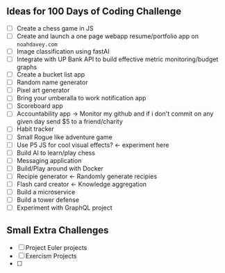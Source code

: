 ## Ideas for 100 Days of Coding Challenge
* [ ] Create a chess game in JS
* [ ] Create and launch a one page webapp resume/portfolio app on `noahdavey.com`
* [ ] Image classification using fastAI
* [ ] Integrate with UP Bank API to build effective metric monitoring/budget graphs
* [ ] Create a bucket list app
* [ ] Random name generator
* [ ] Pixel art generator
* [ ] Bring your umberalla to work notification app
* [ ] Scoreboard app
* [ ] Accountability app -> Monitor my github and if i don't commit on any given day send $5 to a friend/charity
* [ ] Habit tracker
* [ ] Small Rogue like adventure game
* [ ] Use P5 JS for cool visual effects? <- experiment here
* [ ] Build AI to learn/play chess
* [ ] Messaging application
* [ ] Build/Play around with Docker
* [ ] Recipie generator <- Randomly generate recipies
* [ ] Flash card creator <- Knowledge aggregation
* [ ] Build a microservice
* [ ] Build a tower defense
* [ ] Experiment with GraphQL project

## Small Extra Challenges 
* [ ] Project Euler projects
* [ ] Exercism Projects
* [ ] 
